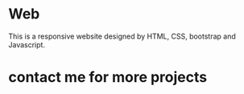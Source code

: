 # Web
This is a responsive website designed by HTML, CSS, bootstrap and Javascript.
# contact me  for more projects
